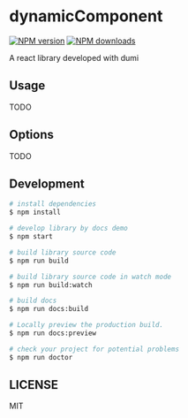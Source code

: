# dynamicComponent

[![NPM version](https://img.shields.io/npm/v/dynamicComponent.svg?style=flat)](https://npmjs.org/package/dynamicComponent)
[![NPM downloads](http://img.shields.io/npm/dm/dynamicComponent.svg?style=flat)](https://npmjs.org/package/dynamicComponent)

A react library developed with dumi

## Usage

TODO

## Options

TODO

## Development

```bash
# install dependencies
$ npm install

# develop library by docs demo
$ npm start

# build library source code
$ npm run build

# build library source code in watch mode
$ npm run build:watch

# build docs
$ npm run docs:build

# Locally preview the production build.
$ npm run docs:preview

# check your project for potential problems
$ npm run doctor
```

## LICENSE

MIT
